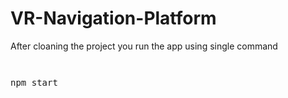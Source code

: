 # VR-Navigation-Platform

After cloaning the project  you run the app using single command


<pre><code>

</code>npm start</pre>